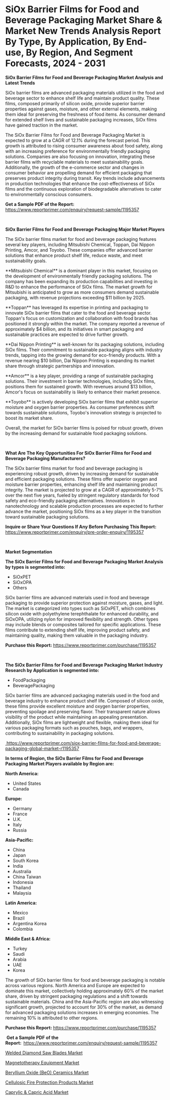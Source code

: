 <p><h1>SiOx Barrier Films for Food and Beverage Packaging Market Share & Market New Trends Analysis Report By Type, By Application, By End-use, By Region, And Segment Forecasts, 2024 - 2031</h1></p><p><strong>SiOx Barrier Films for Food and Beverage Packaging Market Analysis and Latest Trends</strong></p>
<p><p>SiOx barrier films are advanced packaging materials utilized in the food and beverage sector to enhance shelf life and maintain product quality. These films, composed primarily of silicon oxide, provide superior barrier properties against gases, moisture, and other external elements, making them ideal for preserving the freshness of food items. As consumer demand for extended shelf lives and sustainable packaging increases, SiOx films have gained traction in the market.</p><p>The SiOx Barrier Films for Food and Beverage Packaging Market is expected to grow at a CAGR of 12.1% during the forecast period. This growth is attributed to rising consumer awareness about food safety, along with an increasing preference for environmentally friendly packaging solutions. Companies are also focusing on innovation, integrating these barrier films with recyclable materials to meet sustainability goals. Additionally, the growth of the e-commerce sector and changes in consumer behavior are propelling demand for efficient packaging that preserves product integrity during transit. Key trends include advancements in production technologies that enhance the cost-effectiveness of SiOx films and the continuous exploration of biodegradable alternatives to cater to environmentally conscious consumers.</p></p>
<p><strong>Get a Sample PDF of the Report:&nbsp;</strong> <a href="https://www.reportprimer.com/enquiry/request-sample/1195357">https://www.reportprimer.com/enquiry/request-sample/1195357</a></p>
<p>&nbsp;</p>
<p><strong>SiOx Barrier Films for Food and Beverage Packaging Major Market Players</strong></p>
<p><p>The SiOx barrier films market for food and beverage packaging features several key players, including Mitsubishi Chemical, Toppan, Dai Nippon Printing, Amcor, and Toyobo. These companies offer advanced barrier solutions that enhance product shelf life, reduce waste, and meet sustainability goals.</p><p>**Mitsubishi Chemical** is a dominant player in this market, focusing on the development of environmentally friendly packaging solutions. The company has been expanding its production capabilities and investing in R&D to enhance the performance of SiOx films. The market growth for Mitsubishi is anticipated to grow as more consumers demand sustainable packaging, with revenue projections exceeding $11 billion by 2025.</p><p>**Toppan** has leveraged its expertise in printing and packaging to innovate SiOx barrier films that cater to the food and beverage sector. Toppan's focus on customization and collaboration with food brands has positioned it strongly within the market. The company reported a revenue of approximately $4 billion, and its initiatives in smart packaging and sustainable practices are expected to drive further growth.</p><p>**Dai Nippon Printing** is well-known for its packaging solutions, including SiOx films. Their commitment to sustainable packaging aligns with industry trends, tapping into the growing demand for eco-friendly products. With a revenue nearing $10 billion, Dai Nippon Printing is expanding its market share through strategic partnerships and innovation.</p><p>**Amcor** is a key player, providing a range of sustainable packaging solutions. Their investment in barrier technologies, including SiOx films, positions them for sustained growth. With revenues around $13 billion, Amcor's focus on sustainability is likely to enhance their market presence.</p><p>**Toyobo** is actively developing SiOx barrier films that exhibit superior moisture and oxygen barrier properties. As consumer preferences shift towards sustainable solutions, Toyobo's innovation strategy is projected to boost its market share.</p><p>Overall, the market for SiOx barrier films is poised for robust growth, driven by the increasing demand for sustainable food packaging solutions.</p></p>
<p>&nbsp;</p>
<p><strong>What Are The Key Opportunities For SiOx Barrier Films for Food and Beverage Packaging Manufacturers?</strong></p>
<p><p>The SiOx barrier films market for food and beverage packaging is experiencing robust growth, driven by increasing demand for sustainable and efficient packaging solutions. These films offer superior oxygen and moisture barrier properties, enhancing shelf life and maintaining product integrity. The market is projected to grow at a CAGR of approximately 5-7% over the next five years, fueled by stringent regulatory standards for food safety and eco-friendly packaging alternatives. Innovations in nanotechnology and scalable production processes are expected to further advance the market, positioning SiOx films as a key player in the transition toward sustainable packaging solutions.</p></p>
<p><strong>Inquire or Share Your Questions If Any Before Purchasing This Report:</strong> <a href="https://www.reportprimer.com/enquiry/pre-order-enquiry/1195357">https://www.reportprimer.com/enquiry/pre-order-enquiry/1195357</a></p>
<p>&nbsp;</p>
<p><strong>Market Segmentation</strong></p>
<p><strong>The SiOx Barrier Films for Food and Beverage Packaging Market Analysis by types is segmented into:</strong></p>
<p><ul><li>SiOxPET</li><li>SiOxOPA</li><li>Others</li></ul></p>
<p><p>SiOx barrier films are advanced materials used in food and beverage packaging to provide superior protection against moisture, gases, and light. The market is categorized into types such as SiOxPET, which combines silicon oxide with polyethylene terephthalate for enhanced durability, and SiOxOPA, utilizing nylon for improved flexibility and strength. Other types may include blends or composites tailored for specific applications. These films contribute to extending shelf life, improving product safety, and maintaining quality, making them valuable in the packaging industry.</p></p>
<p><strong>Purchase this Report:&nbsp;</strong><a href="https://www.reportprimer.com/purchase/1195357">https://www.reportprimer.com/purchase/1195357</a></p>
<p>&nbsp;</p>
<p><strong>The SiOx Barrier Films for Food and Beverage Packaging Market Industry Research by Application is segmented into:</strong></p>
<p><ul><li>FoodPackaging</li><li>BeveragePackaging</li></ul></p>
<p><p>SiOx barrier films are advanced packaging materials used in the food and beverage industry to enhance product shelf life. Composed of silicon oxide, these films provide excellent moisture and oxygen barrier properties, preventing spoilage and preserving flavor. Their transparent nature allows visibility of the product while maintaining an appealing presentation. Additionally, SiOx films are lightweight and flexible, making them ideal for various packaging formats such as pouches, bags, and wrappers, contributing to sustainability in packaging solutions.</p></p>
<p><a href="https://www.reportprimer.com/siox-barrier-films-for-food-and-beverage-packaging-global-market-r1195357">&nbsp;https://www.reportprimer.com/siox-barrier-films-for-food-and-beverage-packaging-global-market-r1195357</a></p>
<p><strong>In terms of Region, the SiOx Barrier Films for Food and Beverage Packaging Market Players available by Region are:</strong></p>
<p>
    <p> <strong> North America: </strong>
        <ul>
            <li>United States</li>
            <li>Canada</li>
        </ul>
        </p> 
    <p> <strong> Europe: </strong>
        <ul>
            <li>Germany</li>
            <li>France</li>
            <li>U.K.</li>
            <li>Italy</li>
            <li>Russia</li>
        </ul>
        </p> 
    <p> <strong> Asia-Pacific: </strong>
        <ul>
            <li>China</li>
            <li>Japan</li>
            <li>South Korea</li>
            <li>India</li>
            <li>Australia</li>
            <li>China Taiwan</li>
            <li>Indonesia</li>
            <li>Thailand</li>
            <li>Malaysia</li>
        </ul>
        </p> 
    <p> <strong> Latin America: </strong>
        <ul>
            <li>Mexico</li>
            <li>Brazil</li>
            <li>Argentina Korea</li>
            <li>Colombia</li>
        </ul>
        </p> 
    <p> <strong> Middle East & Africa: </strong>
        <ul>
            <li>Turkey</li>
            <li>Saudi</li>
            <li>Arabia</li>
            <li>UAE</li>
            <li>Korea</li>
        </ul>
    </p>
    </p>
<p><p>The growth of SiOx barrier films for food and beverage packaging is notable across various regions. North America and Europe are expected to dominate this market, collectively holding approximately 60% of the market share, driven by stringent packaging regulations and a shift towards sustainable materials. China and the Asia-Pacific region are also witnessing significant growth, projected to account for 30% of the market, as demand for advanced packaging solutions increases in emerging economies. The remaining 10% is attributed to other regions.</p></p>
<p><strong>Purchase this Report: </strong><a href="https://www.reportprimer.com/purchase/1195357">https://www.reportprimer.com/purchase/1195357</a></p>
<p>&nbsp;<strong>Get a Sample PDF of the Report:&nbsp;&nbsp;</strong><a href="https://www.reportprimer.com/enquiry/request-sample/1195357">https://www.reportprimer.com/enquiry/request-sample/1195357</a></p>
<p><strong></strong></p>
<p><p><a href="https://medium.com/@mariannshaw76/insights-into-the-welded-diamond-saw-blades-industry-market-financial-status-market-size-and-186550315082">Welded Diamond Saw Blades Market</a></p><p><a href="https://www.linkedin.com/pulse/global-magnetotherapy-equipment-market-projected-grow-czf5e?trackingId=yBjGcgFBS7Wty46I8ZXVag%3D%3D">Magnetotherapy Equipment Market</a></p><p><a href="https://medium.com/@mariannshaw76/global-beryllium-oxide-beo-ceramics-market-size-is-expected-to-reach-at-a-cagr-of-11-6-dccfc93f6113">Beryllium Oxide (BeO) Ceramics Market</a></p><p><a href="https://issuu.com/reportprime-2/docs/cellulosic-fire-protection-products_b050ed59738d3d">Cellulosic Fire Protection Products Market</a></p><p><a href="https://issuu.com/reportprime-2/docs/caprylic-capric-acid-market-size-20_acfd71fec6d303">Caprylic & Capric Acid Market</a></p></p>
